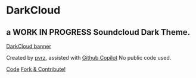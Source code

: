 # DarkCloud
## a __WORK IN PROGRESS__ Soundcloud Dark Theme.
[DarkCloud banner](https://i.imgur.com/71RBhXy.png)

Created by [pvrz](https://github.com/pvrzz), assisted with [Github Copilot](https://github.com/features/copilot)
No public code used.

[Code](https://github.com/pvrzz/darkCloud/blob/main/darkCloud.css)
[Fork & Contribute!](https://github.com/pvrzz/darkCloud/fork)
